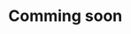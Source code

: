 # Comming soon

<!--
* Kuernetes 설치용 이미지밖에 없어 따로 작업하지 못함.

# 도커 환경에 로그 에이전트 설치하기

`Log agent`는 다양한 환경에서 시스템 또는 애플리케이션에서 생성되는 로그 데이터를 거의 실시간으로 수집하고, 처리 및 전송하는 에이전트입니다.
`Log agent`를 통해 여러 대의 서버에서 생성되는 로그 데이터를 중앙 집중적으로 관리하고 분석하기 위해 사용할 수 있습니다.
그에 따라 사용자는 시스템 또는 애플리케이션에서 발생하는 문제를 빠르게 감지하고 대응할 수 있습니다.
또한, 로그 데이터를 분석하여 보안, 성능, 비즈니스 분석 등 다양한 목적으로 활용할 수 있습니다.
고객의 요구사항에 맞게 에이전트 설정을 조정하여 최적의 결과를 제공해 드립니다.

# DataSaker 선행 작업을 진행하였나요?

현재 Docker 환경에 `DataSaker`의 선행 작업이 진행되지 않으셨다면 `DataSaker` 선행 작업을 먼저 진행하여 주시기 바랍니다. [DataSaker 선행 작업](${MANUAL_DOCKER_KR})

# Log agent 설치하기

## 1. Log agent 설정값 등록

아래 명령어를 참고하여 `log-config`를 설정합니다.

```shell
cd ~
mkdir .datasaker
cat << EOF >> ~/.datasaker/log-config.yml
agent:
  metadata:
    agent_name:         # 에이전트 이름
  collect:
    - paths: []         # (필수) 로그 수집 경로
      exclude_paths: [] # 로그 수집 경로 중 제외시키고자 하는 로그 경로
      keywords: []      # 로그 수집 키워드 (키워드가 포함된 로그만 수집)
      tag:              # 사용자 설정 태그
      service:
        name:           # 서비스 이름  (기본 설정값: default)
        category:       # 서비스 분류  [app, database, syslog, etc] (기본 설정값: etc)
        type:           # 서비스 소스 타입 [postgres, mysql, java] (기본 설정값: etc)
        address:        # 사용자 설정 - 데이터베이스 host 및 port 정보 (type이 database 인 경우 작성)
EOF
```

[주의]

- 반드시 하나 이상의 로그 수집 경로(path)를 입력하십시오. 로그 수집 경로를 작성하지 않을 경우, Log agent가 정상적으로 동작하지 않을 수 있습니다.
- 다음과 같이 특정 경로의 모든 로그를 수집하도록 설정할 경우 로그 에이전트에 많은 부하가 발생할 수 있습니다. (/var/log/*) 수집 로그 파일을 개별적으로 작성하는 것을 권장합니다.(/var/log/containers/sampleApp.log)
- 로그 파일 이외의 파일이 경로에 설정되지 않도록 설정하십시오. 로그 수집 경로의 파일을 지정하거나 그 이외의 파일을 제외시키십시오. 로그 수집 설정에 포맷을 반드시 작성해주십시오.(예시: .log)

## 2. Log agent 설치

1. 데이터세이커가 사용할 로컬 디렉터리를 생성합니다.

   ```shell
    sudo mkdir -p /var/datasaker
    sudo chown -R datasaker:datasaker /var/datasaker/ 
   ```

2. 도커 명령어를 서버에 입력합니다.

   ```shell
   docker run  -it --name dsk-log-agent \
    -v /var/datasaker/:/var/datasaker/ \
    -v /var/lib/docker/containers/:/etc/datasaker/dsk-log-agent/log/containers/ \
    -v /var/log:/var/log\
    -v ~/.datasaker/config.yml:/etc/datasaker/global-config.yml:ro\
    -v ~/.datasaker/log-config.yml:/etc/datasaker/dsk-log-agent/agent-config.yml\
    -e DSK_LOG_LEVEL=INFO\
    -e DSK_CLUSTER_ID=${VAR_CLUSTER_ID} \
    --restart=always\
    datasaker/dsk-log-agent 
   ```
-->